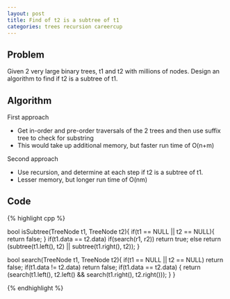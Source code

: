 ```yaml
---
layout: post
title: Find of t2 is a subtree of t1
categories: trees recursion careercup
---
```


## Problem
Given 2 very large binary trees, t1 and t2 with millions of nodes. Design an algorithm to find if t2 is a subtree of t1.

## Algorithm
First approach

- Get in-order and pre-order traversals of the 2 trees and then use suffix tree to check for substring
- This would take up additional memory, but faster run time of O(n+m)

Second approach

- Use recursion, and determine at each step if t2 is a subtree of t1.
- Lesser memory, but longer run time of O(nm)

## Code
{% highlight cpp %}

bool isSubtree(TreeNode t1, TreeNode t2){
	if(t1 == NULL || t2 == NULL){
		return false;
	}
	if(t1.data == t2.data) 
		if(search(r1, r2)) return true;
	else
		return (subtree(t1.left(), t2) || subtree(t1.right(), t2));
}

bool search(TreeNode t1, TreeNode t2){
	if(t1 == NULL || t2 == NULL) return false;
	if(t1.data != t2.data) return false;
	if(t1.data == t2.data) {
		return (search(t1.left(), t2.left() && search(t1.right(), t2.right()));
	}
}

{% endhighlight %}